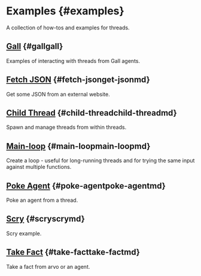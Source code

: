 # Examples {#examples}

A collection of how-tos and examples for threads.

## [Gall](gall) {#gallgall}

Examples of interacting with threads from Gall agents.

## [Fetch JSON](get-json.md) {#fetch-jsonget-jsonmd}

Get some JSON from an external website.

## [Child Thread](child-thread.md) {#child-threadchild-threadmd}

Spawn and manage threads from within threads.

## [Main-loop](main-loop.md) {#main-loopmain-loopmd}

Create a loop - useful for long-running threads and for trying the same input
against multiple functions.

## [Poke Agent](poke-agent.md) {#poke-agentpoke-agentmd}

Poke an agent from a thread.

## [Scry](scry.md) {#scryscrymd}

Scry example.

## [Take Fact](take-fact.md) {#take-facttake-factmd}

Take a fact from arvo or an agent.
